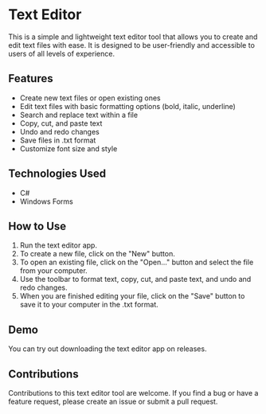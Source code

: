 # Text Editor

This is a simple and lightweight text editor tool that allows you to create and edit text files with ease. It is designed to be user-friendly and accessible to users of all levels of experience.

## Features
- Create new text files or open existing ones
- Edit text files with basic formatting options (bold, italic, underline)
- Search and replace text within a file
- Copy, cut, and paste text
- Undo and redo changes
- Save files in .txt format
- Customize font size and style

## Technologies Used
- C#
- Windows Forms

## How to Use
1. Run the text editor app.
1. To create a new file, click on the "New" button.
1. To open an existing file, click on the "Open..." button and select the file from your computer.
1. Use the toolbar to format text, copy, cut, and paste text, and undo and redo changes.
1. When you are finished editing your file, click on the "Save" button to save it to your computer in the .txt format.

## Demo
You can try out downloading the text editor app on releases.

## Contributions
Contributions to this text editor tool are welcome. If you find a bug or have a feature request, please create an issue or submit a pull request.
